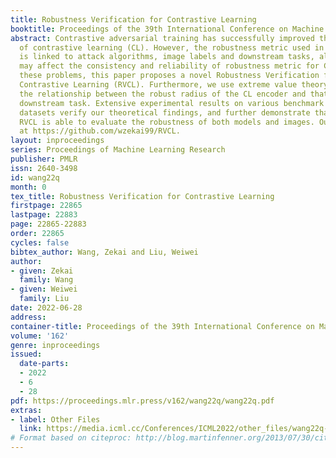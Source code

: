 ```yaml
---
title: Robustness Verification for Contrastive Learning
booktitle: Proceedings of the 39th International Conference on Machine Learning
abstract: Contrastive adversarial training has successfully improved the robustness
  of contrastive learning (CL). However, the robustness metric used in these methods
  is linked to attack algorithms, image labels and downstream tasks, all of which
  may affect the consistency and reliability of robustness metric for CL. To address
  these problems, this paper proposes a novel Robustness Verification framework for
  Contrastive Learning (RVCL). Furthermore, we use extreme value theory to reveal
  the relationship between the robust radius of the CL encoder and that of the supervised
  downstream task. Extensive experimental results on various benchmark models and
  datasets verify our theoretical findings, and further demonstrate that our proposed
  RVCL is able to evaluate the robustness of both models and images. Our code is available
  at https://github.com/wzekai99/RVCL.
layout: inproceedings
series: Proceedings of Machine Learning Research
publisher: PMLR
issn: 2640-3498
id: wang22q
month: 0
tex_title: Robustness Verification for Contrastive Learning
firstpage: 22865
lastpage: 22883
page: 22865-22883
order: 22865
cycles: false
bibtex_author: Wang, Zekai and Liu, Weiwei
author:
- given: Zekai
  family: Wang
- given: Weiwei
  family: Liu
date: 2022-06-28
address:
container-title: Proceedings of the 39th International Conference on Machine Learning
volume: '162'
genre: inproceedings
issued:
  date-parts:
  - 2022
  - 6
  - 28
pdf: https://proceedings.mlr.press/v162/wang22q/wang22q.pdf
extras:
- label: Other Files
  link: https://media.icml.cc/Conferences/ICML2022/other_files/wang22q-supp.zip
# Format based on citeproc: http://blog.martinfenner.org/2013/07/30/citeproc-yaml-for-bibliographies/
---
```


